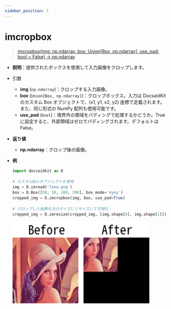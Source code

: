 ```yaml
---
sidebar_position: 7
---
```


# imcropbox

> [imcropbox(img: np.ndarray, box: Union[Box, np.ndarray], use_pad: bool = False) -> np.ndarray](https://github.com/DocsaidLab/DocsaidKit/blob/012540eebaebb2718987dd3ec0f7dcf40f403caa/docsaidkit/vision/functionals.py#L257)

- **説明**：提供されたボックスを使用して入力画像をクロップします。

- 引数

  - **img** (`np.ndarray`)：クロップする入力画像。
  - **box** (`Union[Box, np.ndarray]`)：クロップボックス。入力は DocsaidKit のカスタム Box オブジェクトで、(x1, y1, x2, y2) 座標で定義されます。また、同じ形式の NumPy 配列も使用可能です。
  - **use_pad** (`bool`)：境界外の領域をパディングで処理するかどうか。True に設定すると、外部領域はゼロでパディングされます。デフォルトは False。

- **返り値**

  - **np.ndarray**：クロップ後の画像。

- **例**

  ```python
  import docsaidkit as D

  # カスタムBoxオブジェクトを使用
  img = D.imread('lena.png')
  box = D.Box([50, 50, 200, 200], box_mode='xyxy')
  cropped_img = D.imcropbox(img, box, use_pad=True)

  # クロップした画像を元のサイズにリサイズして可視化
  cropped_img = D.imresize(cropped_img, [img.shape[0], img.shape[1]])
  ```

  ![imcropbox_box](./resource/test_imcropbox.jpg)
